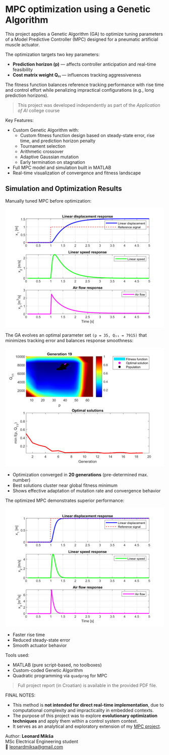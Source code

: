 # MPC optimization using a Genetic Algorithm

This project applies a Genetic Algorithm (GA) to optimize tuning parameters of a Model Predictive Controller (MPC) designed for a pneumatic artificial muscle actuator.

The optimization targets two key parameters:
- **Prediction horizon (p)** — affects controller anticipation and real-time feasibility
- **Cost matrix weight Q₁₁** — influences tracking aggressiveness

The fitness function balances reference tracking performance with rise time and control effort while penalizing impractical configurations (e.g., long prediction horizons).

> This project was developed independently as part of the *Application of AI* college course

Key Features:
- Custom Genetic Algorithm with:
  - Custom fitness function design based on steady-state error, rise time, and prediction horizon penalty
  - Tournament selection
  - Arithmetic crossover
  - Adaptive Gaussian mutation
  - Early termination on stagnation
- Full MPC model and simulation built in MATLAB
- Real-time visualization of convergence and fitness landscape

## Simulation and Optimization Results

Manually tuned MPC before optimization:

![Initial MPC Response](initial_mpc_response.png)

The GA evolves an optimal parameter set `(p = 35, Q₁₁ = 7915)` that minimizes tracking error and balances response smoothness:

![GA Visualization](ga_visualization.png)

- Optimization converged in **20 generations** (pre-determined max. number)
- Best solutions cluster near global fitness minimum
- Shows effective adaptation of mutation rate and convergence behavior

The optimized MPC demonstrates superior performance:

![Final MPC Response](final_mpc_response.png)

- Faster rise time  
- Reduced steady-state error  
- Smooth actuator behavior

Tools used:
- MATLAB (pure script-based, no toolboxes)
- Custom-coded Genetic Algorithm
- Quadratic programming via `quadprog` for MPC

> Full project report (in Croatian) is available in the provided PDF file.

FINAL NOTES:
- This method is **not intended for direct real-time implementation**, due to computational complexity and impracticality in embedded contexts.
- The purpose of this project was to explore **evolutionary optimization techniques** and apply them within a control system context.
- It serves as an analytical and exploratory extension of my [MPC project](https://github.com/leonardmiksa1/Model-Predictive-Control).

Author:
**Leonard Mikša**  
MSc Electrical Engineering student  
📧 [leonardmiksa@gmail.com](mailto:leonardmiksa@gmail.com)

